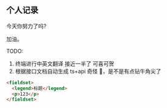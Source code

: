 ## 个人记录

今天你努力了吗?

加油。

TODO:

1. 终端进行中英文翻译 接近一半了 可喜可贺
2. 根据接口文档自动生成 ts+api 奇怪 🤔，是不是有点钻牛角尖了

```html
<fieldset>
  <legend>标题</legend>
  <p>123</p>
</fieldset>
```
